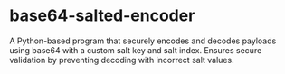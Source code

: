 # base64-salted-encoder
A Python-based program that securely encodes and decodes payloads using base64 with a custom salt key and salt index. Ensures secure validation by preventing decoding with incorrect salt values.

